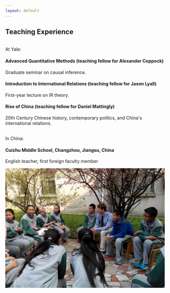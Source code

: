 ```yaml
---
layout: default
---
```


## Teaching Experience
<br>At Yale:

#### Advanced Quantitative Methods (teaching fellow for Alexander Coppock)
Graduate seminar on causal inference.

#### Introduction to International Relations (teaching fellow for Jason Lyall)
First-year lecture on IR theory.

#### Rise of China (teaching fellow for Daniel Mattingly)
20th Century Chinese history, contemporary politics, and China's international relations.

<br>
In China:
<br>

#### Cuizhu Middle School, Changzhou, Jiangsu, China
English teacher, first foreign faculty member

![](/assets/img/cuizhu.jpeg)


